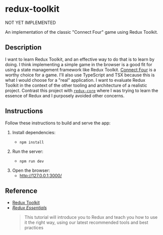 # redux-toolkit

NOT YET IMPLEMENTED

An implementation of the classic "Connect Four" game using Redux Toolkit.

## Description

I want to learn Redux Toolkit, and an effective way to do that is to learn by doing. I think implementing a simple game
in the browser is a good fit for using a state management framework like Redux Toolkit. [Connect Four](https://en.wikipedia.org/wiki/Connect_Four)
is a worthy choice for a game. I'll also use TypeScript and TSX because this is what I would choose for a "real" application.
I want to evaluate Redux Toolkit in the context of the other tooling and architecture of a realistic project. Contrast
this project with [`redux-core`](../redux-core/) where I was trying to learn the essence of Redux and I purposely avoided
other concerns.

## Instructions

Follow these instructions to build and serve the app:

1. Install dependencies:
    * ```shell
      npm install
      ```
2. Run the server:
    * ```shell
      npm run dev
      ```
3. Open the browser:
    * <http://127.0.0.1:3000/>

## Reference

* [Redux Toolkit](https://github.com/reduxjs/redux-toolkit)
* [*Redux Essentials*](https://redux.js.org/tutorials/essentials/part-1-overview-concepts)
  > This tutorial will introduce you to Redux and teach you how to use it the right way, using our latest recommended tools and best practices
